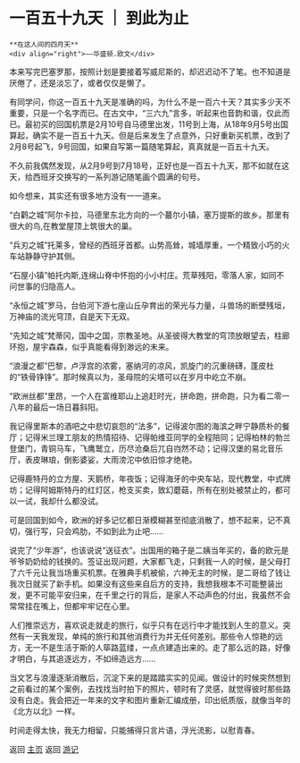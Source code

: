 # 一百五十九天 ｜ 到此为止

``` 
**在这人间的四月天**
<div align="right">——华盛顿.欧文</div>
```

本来写完巴塞罗那，按照计划是要接着写威尼斯的，却迟迟动不了笔。也不知道是厌倦了，还是淡忘了，或者仅仅是懒了。

有同学问，你这一百五十九天是准确的吗，为什么不是一百六十天？其实多少天不重要，只是一个名字而已。在古文中，“三六九”言多，听起来也音韵和谐，仅此而已。最初买的回国机票是2月10号自马德里出发，11号到上海，从18年9月5号出国算起，确实不是一百五十九天。但是后来发生了点意外，只好重新买机票，改到了2月8号起飞，9号回国，如果自写第一篇随笔算起，真真就是一百五十九天。

不久前我偶然发现，从2月9号到7月18号，正好也是一百五十九天，那不如就在这天，给西班牙交换写的一系列游记随笔画个圆满的句号。

如今想来，其实还有很多地方没有一一道来。

“白鹳之城”阿尔卡拉，马德里东北方向的一个蕞尔小镇，塞万提斯的故乡。那里有很大的鸟,在教堂屋顶上筑很大的巢。

 “兵刃之城”托莱多，曾经的西班牙首都。山势高耸，城墙厚重，一个精致小巧的火车站静静守护其侧。

“石屋小镇”帕托内斯,连绵山脊中怀抱的小小村庄。荒草残阳，零落人家，如同不问世事的归隐高人。

“永恒之城”罗马，台伯河下游七座山丘孕育出的荣光与力量，斗兽场的断壁残垣，万神庙的流光穹顶，自是天下无双。

“先知之城”梵蒂冈，国中之国，宗教圣地。从圣彼得大教堂的穹顶放眼望去，柱廊环抱，屋宇森森，似乎真能看得到渺远的未来。

“浪漫之都”巴黎，卢浮宫的浓雾，塞纳河的凉风，凯旋门的沉重磅礴，蓬皮杜的“铁骨铮铮”。那时候真以为，圣母院的尖塔可以在岁月中屹立不崩。

“欧洲丝都”里昂，一个人在富维耶山上追赶时光，拼命跑，拼命跑，只为看二零一八年的最后一场日暮斜阳。

我记得里斯本的酒吧之中悲切哀怨的“法多”，记得波尔图的海滨之畔宁静质朴的餐厅；记得米兰理工朋友的热情招待、记得帕维亚同学的全程陪同；记得柏林的勃兰登堡门，青铜马车，飞鹰鹫立，历尽沧桑后兀自岿然不动；记得汉堡的易北音乐厅，表皮琳琅，倒影婆娑，大雨滂沱中依旧惊才绝艳。

记得鹿特丹的立方屋、天鹅桥，年夜饭；记得海牙的中央车站，现代教堂，中式牌坊；记得阿姆斯特丹的红灯区，枪支买卖，致幻蘑菇，所有在别处被禁止的，都可以一试，我却什么都没试。

可是回国到如今，欧洲的好多记忆都日渐模糊甚至彻底消散了，想不起来，记不真切，强行写，只会鸡肋，不如到此为止吧……

说完了“少年游”，也该说说“送征衣”。出国用的箱子是二姨当年买的，备的欧元是爷爷奶奶给的钱换的。签证出现问题，大家都飞走，只剩我一人的时候，是父母打了六千元让我当场重买机票。在雅典手机被偷，六神无主的时候，是二哥给了钱让我次日就买了新手机。如果没有这些来自后方的支持，我想我根本不可能整装出发，更不可能平安归来，在千里之行的背后，是家人不动声色的付出，我虽然不会常常挂在嘴上，但都牢牢记在心里。

人们推崇远方，喜欢说走就走的旅行，似乎只有在远行中才能找到人生的意义。突然有一天我发现，单纯的旅行和其他消费行为并无任何差别。那些令人惊艳的远方，无一不是生活于斯的人筚路蓝缕，一点点建造出来的。走了那么远的路，好像才明白，与其追逐远方，不如缔造远方……

当文艺与浪漫逐渐消散后，沉淀下来的是踏踏实实的见闻。做设计的时候突然想到之前看过的某个案例，去找找当时拍下的照片，顿时有了灵感，就觉得彼时那些路没有白走。我会把近一年来的文字和图片重新汇编成册，印出纸质版，就像当年的《北方以北》一样。

时间走得太快，我无力相留，只能捕得只言片语，浮光流影，以慰青春。


返回 [主页](../../../intro.md)
返回 [游记](../../../posts/travelsall.md)